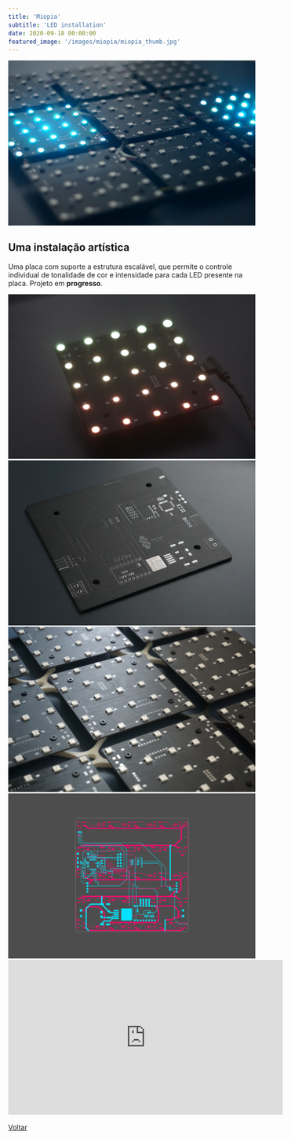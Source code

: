 ```yaml
---
title: 'Miopia'
subtitle: 'LED installation'
date: 2020-09-18 00:00:00
featured_image: '/images/miopia/miopia_thumb.jpg'
---
```


![](/images/miopia/miopia_01.jpg)

## Uma instalação artística

Uma placa com suporte a estrutura escalável, que permite o controle individual de tonalidade de cor e intensidade para cada LED presente na placa. Projeto em **progresso**.

<div class="gallery" data-columns="2">
	<img src="/images/miopia/miopia_02.jpg">
	<img src="/images/miopia/miopia_03.jpg">
	<img src="/images/miopia/miopia_04.jpg">
	<img src="/images/miopia/miopia_05.jpg">
</div>

<iframe width="560" height="315" src="https://www.youtube-nocookie.com/embed/ZcFa5uXEPcw?controls=0" frameborder="0" allow="accelerometer; autoplay; clipboard-write; encrypted-media; gyroscope; picture-in-picture" allowfullscreen></iframe>

<a href='/' class="button button--large">Voltar</a>